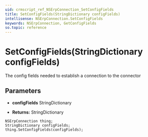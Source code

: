 ```yaml
---
uid: crmscript_ref_NSErpConnection_SetConfigFields
title: SetConfigFields(StringDictionary configFields)
intellisense: NSErpConnection.SetConfigFields
keywords: NSErpConnection, GetConfigFields
so.topic: reference
---
```


# SetConfigFields(StringDictionary configFields)

The config fields needed to establish a connection to the connector

## Parameters

* **configFields** StringDictionary

* **Returns:** StringDictionary

```crmscript
NSErpConnection thing;
StringDictionary configFields;
thing.SetConfigFields(configFields);
```

